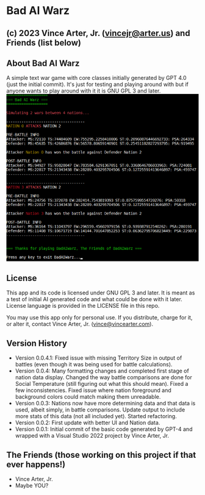 # Bad AI Warz
## (c) 2023 Vince Arter, Jr. (vincejr@arter.us) and Friends (list below)

## About Bad AI Warz
A simple text war game with core classes initially generated by GPT 4.0 (just the initial commit). It's just for testing and playing around with but if anyone wants to play around with it it is GNU GPL 3 and later.
![Bad AI Warz screenshot](BadAIWarzShot.png "Bad AI Warz Screenshot")

## License
This app and its code is licensed under GNU GPL 3 and later. It is meant as a test of initial AI generated code and what could be done with it later. License language is provided in the LICENSE file in this repo. 

You may use this app only for personal use. If you distribute, charge for it, or alter it, contact Vince Arter, Jr. (vince@vincearter.com).

## Version History
* Version 0.0.4.1: Fixed issue with missing Territory Size in output of battles (even though it was being used for battle calculations).
* Version 0.0.4: Many formatting changes and completed first stage of nation data display. Changed the way battle comparisons are done for Social Temperature (still figuring out what this should mean). Fixed a few inconsistencies. Fixed issue where nation foreground and background colors could match making them unreadable.
* Version 0.0.3: Nations now have more determining data and that data is used, albeit simply, in battle comparisons. Update output to include more stats of this data (not all included yet). Started refactoring.
* Version 0.0.2: First update with better UI and Nation data.
* Version 0.0.1: Initial commit of the basic code generated by GPT-4 and wrapped with a Visual Studio 2022 project by Vince Arter, Jr.

## The Friends (those working on this project if that ever happens!)
* Vince Arter, Jr.
* Maybe YOU?
